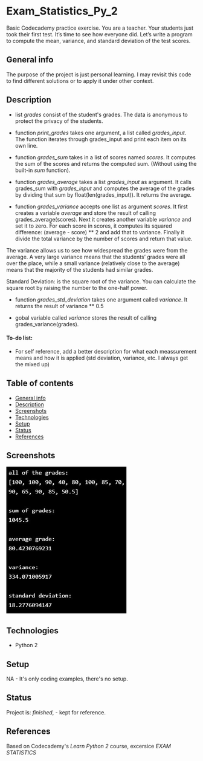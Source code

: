 # Exam_Statistics_Py_2
Basic Codecademy practice exercise. You are a teacher. Your students just took their first test. It’s time to see how everyone did. Let’s write a program to compute the mean, variance, and standard deviation of the test scores.

## General info
The purpose of the project is just personal learning. I may revisit this code to find different solutions or to apply it under other context. 

## Description
* list _grades_  consist of the student's grades. The data is anonymous to protect the privacy of the students.

* function _print_grades_ takes one argument, a list called _grades_input_.  The function iterates through grades_input and print each item on its own line. 

* function _grades_sum_  takes in a list of scores named _scores_. It computes the sum of the scores and returns the computed sum. (Without using the built-in _sum_ function).

* function _grades_average_ takes a list _grades_input_  as argument. It calls grades_sum with _grades_input_ and computes the average of the grades by dividing that sum by float(len(grades_input)). It returns the average.

* function _grades_variance_ accepts one list as argument _scores_. It first creates a variable _average_ and store the result of calling grades_average(scores). Next it creates another variable _variance_ and set it to zero. For each score in scores, it computes its squared difference: (average - score) ** 2 and add that to variance. Finally it divide the total variance by the number of scores and return that value.

The variance allows us to see how widespread the grades were from the average. A very large variance means that the students’ grades were all over the place, while a small variance (relatively close to the average) means that the majority of the students had similar grades.

Standard Deviation: is the square root of the variance. You can calculate the square root by raising the number to the one-half power.

*  function _grades_std_deviation_ takes one argument called _variance_. It returns  the result of variance ** 0.5

*  gobal variable called _variance_ stores the result of calling grades_variance(grades). 


#### To-do list:
* For self reference, add a better description for what each meassurement means and how it is applied (std deviation, variance, etc. I always get the mixed up)

## Table of contents
* [General info](#general-info)
* [Description](#description)
* [Screenshots](#screenshots)
* [Technologies](#technologies)
* [Setup](#setup)
* [Status](#status)
* [References](#references)

## Screenshots
![Example screenshot](screenshot.jpg)

## Technologies
* Python 2

## Setup
NA - It's only coding examples, there's no setup.

## Status
Project is: _finished_, - kept for reference.

## References
Based on Codecademy's _Learn Python 2_ course, excersice _EXAM STATISTICS_
